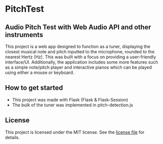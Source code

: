 # PitchTest

## Audio Pitch Test with Web Audio API and other instruments

This project is a web app designed to function as a tuner, displaying the closest musical note and pitch inputted to the microphone, rounded to the nearest Hertz (Hz). This was built with a focus on providing a user-friendly interface/UI. Additionally, the application includes some more features such as a simple note/pitch player and interactive pianos which can be played using either a mouse or keyboard.

## How to get started
* This project was made with Flask (Flask & Flask-Session)
* The bulk of the tuner was implemented in pitch-detection.js

## License
This project is licensed under the MIT license.
See the [license file](/LICENSE) for details.
